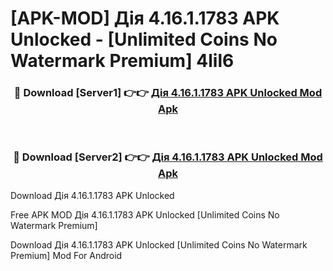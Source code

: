 # [APK-MOD] Дія 4.16.1.1783 APK Unlocked - [Unlimited Coins No Watermark Premium] 4lil6



<div align="center">
<h3>🔴 Download [Server1] 👉👉 <a href="https://momento.my/?title=Дія_4.16.1.1783_APK_Unlocked">Дія 4.16.1.1783 APK Unlocked Mod Apk</a></h3><br>

<h3>🔴 Download [Server2] 👉👉 <a href="https://momento.my/?title=Дія_4.16.1.1783_APK_Unlocked">Дія 4.16.1.1783 APK Unlocked Mod Apk</a></h3>
</div>



Download Дія 4.16.1.1783 APK Unlocked 

Free APK MOD Дія 4.16.1.1783 APK Unlocked [Unlimited Coins No Watermark Premium]

Download Дія 4.16.1.1783 APK Unlocked [Unlimited Coins No Watermark Premium] Mod For Android
